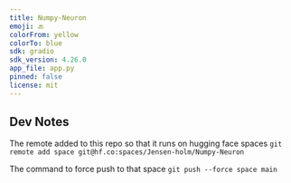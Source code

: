 ```yaml
---
title: Numpy-Neuron
emoji: 🔙
colorFrom: yellow
colorTo: blue
sdk: gradio
sdk_version: 4.26.0
app_file: app.py
pinned: false
license: mit
---
```


## Dev Notes

The remote added to this repo so that it runs on hugging face spaces
`git remote add space git@hf.co:spaces/Jensen-holm/Numpy-Neuron` 

The command to force push to that space
`git push --force space main`